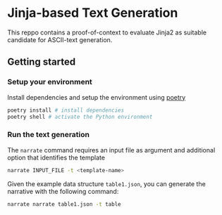 # Jinja-based Text Generation

This reppo contains a proof-of-context to evaluate Jinja2 as suitable candidate for 
ASCII-text generation.

## Getting started

### Setup your environment

Install dependencies and setup the environment using [poetry](http://poetry.org)


```bash
poetry install # install dependencies
poetry shell # activate the Python environment
```

### Run the text generation

The `narrate` command requires an input file as argument and additional option that identifies the template
```bash
narrate INPUT_FILE -t <template-name>
```

Given the example data structure `table1.json`, you can generate the narrative with the following command:

```bash 
narrate narrate table1.json -t table
```

